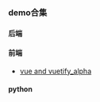 ### demo合集
#### 后端
#### 前端
+ <a href="https://github.com/Ivan-blade/vue_vuetify_unstable">vue and vuetify_alpha</a>
#### python